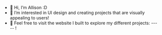 - 👋 Hi, I’m Allison :D
- 👀 I’m interested in UI design and creating projects that are visually appealing to users!
- 💞️ Feel free to visit the website I built to explore my different projects: ----- !
<!--- - 🌱 I’m currently learning
- 💞️ I’m looking to collaborate on ...
- 📫 How to reach me ... ---!>

<!---
arthelen/arthelen is a ✨ special ✨ repository because its `README.md` (this file) appears on your GitHub profile.
You can click the Preview link to take a look at your changes.
--->
